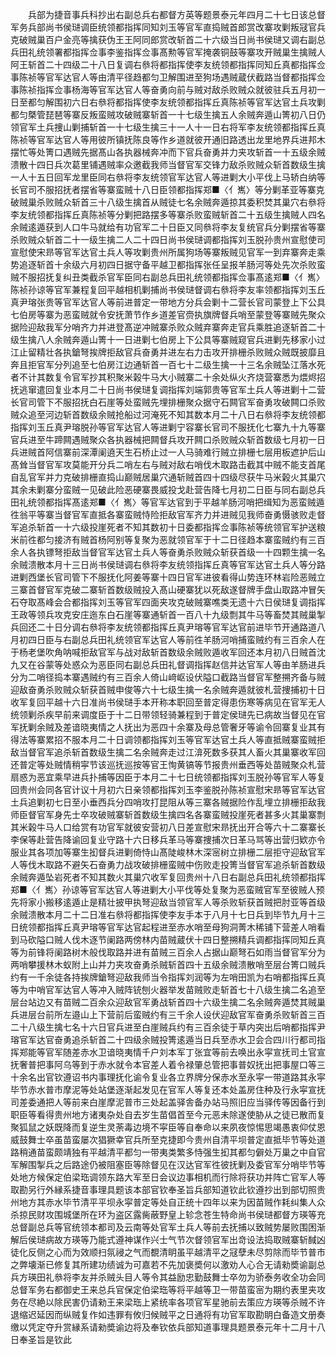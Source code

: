 <!-- { "loadSidebar": true } -->
　　兵部为捷音事兵科抄出右副总兵右都督方英等题景泰元年四月二十七日该总督军务兵部尚书侯琎调臣统领都指挥同知刘玉等官军直捣贼首郎赏改寨攻剿叛冦官兵克破贼巢百户金亮等擒获伪王王阿同郎赏改斩首二十六级当日尚书侯琎又调右副总兵田礼统领署都指挥佥事李鉴指挥佥事髙勲等官军掩袭铜鼓等寨攻开贼巢生擒贼人阿王斩首二十四级二十八日复调右叅将都指挥使李友统领都指挥同知丘真都指挥佥事陈祯等官军达官人等由清平径趋都匀卫解围进至狗场遇贼蔵伏截路当督都指挥佥事陈祯指挥佥事杨海等官军达官人等奋勇向前与贼对敌杀败贼众就彼驻兵五月初一日至都匀解围初六日右叅将都指挥使李友统领都指挥丘真陈祯等官军达官土兵攻剿都匀槩管琵琶等寨反叛蛮贼攻破贼寨斩首一十七级生擒五人余贼奔遁山箐初八日仍领官军土兵捜山剿捕斩首一十七级生擒三十一人十一日右将军李友统领都指挥丘真陈祯等官军达官人等用彼所镇抚陈良等作乡道就彼开通旧路透出龙里地界兵进邦木摆忙等处箐口遇贼先据髙山各执器械奔冲而下官兵奋勇并力夹攻斩首一十五级余贼溃散十四日兵次葛里铺遇贼率众邀截我师当督官军交锋力敌杀败贼众斩首数级生擒一人十五日回军龙里臣同右叅将李友统领官军达官人等进剿大小平伐上马轿白纳等长官司不服招抚者摆省等寨蛮贼十八日臣领都指挥郑■〈亻嶲〉等分剿革亚等寨克破贼巢杀败贼众斩首三十八级生擒首从贼徒七名余贼奔遁掠其委积焚其巢穴右叅将李友统领都指挥丘真陈祯等分剿把路摆多等寨杀败蛮贼斩首二十五级生擒贼人四名余贼逺遁获到人口牛马就给有功官军二十日臣又同叅将李友复统官兵分剿摆省等寨杀败贼众斩首二十一级生擒二人二十四日尚书侯琎调都指挥刘玉脱孙贵州宣慰使司宣慰使宋昻等官军达官土兵人等攻剿贵州所属狗场等寨叛贼见官军一到弃寨奔走乘势追逐斩首十余级六月初四日据守备平越卫都指挥张任呈报羊肠河等处先次杀败蛮贼不服招抚复纠丑类截杀官军臣同右副总兵田礼统领都指挥佥事髙逺郑■〈亻嶲〉陈祯孙谅等官军兼程复回平越相机剿捕尚书侯琎督调右叅将李友率领都指挥刘玉丘真尹瑢张贵等官军达官人等前进普定一带地方分兵会剿十二营长官司蒙登上下公具七伯房等寨为恶蛮贼就令安抚萧节作乡道差官赍执旗牌督兵哨至蒙登等寨贼先聚众据险迎敌我军分哨齐力并进登髙逆冲贼寨杀败众贼弃寨奔走官兵乘胜追逐斩首二十级生擒八人余贼奔遁山箐十一日进剿七伯房上下公具等寨贼窥官兵进剿先移家小过江止留精壮各执鎗弩挨牌拒敌官兵奋勇并进左右力击攻开排栅杀败贼众贼既披靡且奔且拒官军分列追至七伯房江边通斩首一百七十二级生擒一十三名余贼坠江落水死者不计其数复令官军抄其积聚米榖牛马大小贼寨二十余处纵火齐烧营寨悉为煨烬招抚逃窜遣回复业本月二十日尚书侯琎复调指挥刘端郭贵等官军土兵人等进剿十二营长官司管下不服招抚白石崖等处蛮贼先埋排栅聚众据守石闗官军奋勇攻破闗口杀败贼众追至河边斩首数级余贼抢船过河淹死不知其数本月二十八日右叅将李友统领都指挥刘玉丘真尹瑢脱孙等官军达官人等进剿宁容寨长官司不服抚化七寨九十九等寨官兵进至牛蹄闗遇贼聚众各执器械把闗督兵攻开闗口杀败贼众斩首数级七月初一日兵进贼首阿信寨前深潭阑遶天生石桥止过一人马骑难行贼立排栅七层用板遮护后山髙耸当督官军攻莫能开分兵二哨左右与贼对敌右哨伐木取路击截其中贼不能支首尾自乱官军并力克破排栅直捣山巅贼居巢穴通斩贼首四十四级尽获牛马米榖火其巢穴其余未剿寨分蛮贼一见破此险恶硬寨畏威投戈赴营告降七月初二日臣与同右副总兵田礼统领都指挥髙逺郑■〈亻嶲〉等官军达官到于平越羊肠河哨把缉知为恶蛮贼遁徃翁平等寨当督官军直抵各寨蛮贼恃险拒敌官军齐力并进贼见我师奋勇慑骇败走督军追杀斩首一十六级投崖死者不知其数初十日委都指挥佥事陈祯等统领官军护送粮米前徃都匀接济有贼首杨阿别等复聚为恶就领官军于十二日径趋本寨蛮贼约有三百余人各执镖弩拒敌当督官军达官土兵人等奋勇杀败贼众斩获首级一十四颗生擒一名余贼溃散本月十三日尚书侯琎调右叅将李友统领指挥丘真等官军达官土兵人等分路进剿西堡长官司管下不服抚化阿姜等寨十四日官军进彼看得山势连环林岩险恶贼立三寨首督官军克破二寨斩首数级贼投入髙山硬寨犹以死敌遂督牌手盘山取路冲冒矢石夺取髙峰会合都指挥刘玉等官军四面夹攻克破贼寨噍类无遗十六日侯琎复调指挥王政等领兵攻克安庄迤东白石崖等寨通斩首一百八十九级剽其牛马等畜焚其贼巢掣兵回还二十日分调右叅将李友统领都指挥丘真尹瑢等官军达官前进毕节开通路道八月初四日臣与右副总兵田礼统领官军达官人等前徃羊肠河哨捕蛮贼约有三百余人在于杨老堡吹角呐喊拒敌官军与战对敌斩首数级余贼败遁收军回还本月初八日贼首沈九又在谷蒙等处惑众为恶臣同右副总兵田礼督调指挥赵信并达官军人等由羊肠进兵分为二哨径捣本寨遇贼约有三百余人倚山﨑岖设伏隘口截路当督官军整搠齐备与贼迎敌奋勇杀败贼众斩获首贼申俊等六十七级生擒一名余贼奔遁就彼札营捜捕初十日收军复回平越十六日准尚书侯琎手本开称本职回至普定得患伤寒等病见在官军无人统领剿杀疾早前来调度臣于十二日带领轻骑兼程到于普定侯琎先已病故当督见在官军抚剿余贼及差谙晓夷情之人抚出为恶四十余寨及母总管奢牙等谕令回寨复业其有得法等寨累招不服本月二十日调领都指挥刘玉等官军达官土兵人等直抵贼寨蛮贼拒敌当督官军追杀斩首数级生擒二名余贼奔走过江渰死数多获其人畜火其巢寨收军回还普定等处贼情稍寜节该巡抚巡按等官王恂黄镐等节报贵州垂西等处苗贼聚众札营扇惑为恶宜乘早进兵扑捕等因臣于本月二十七日统领都指挥刘玉脱孙等官军人等复回贵州会同各官计议十月初六日亲领都指挥刘玉李鉴脱孙陈祯宣慰宋昻等官军达官土兵追剿初七日至小垂西兵分四哨攻打昆阻从等三寨各贼据险作乱埋立排栅拒敌我师臣督官军身先士卒攻破贼寨斩首数级生擒四名各寨蛮贼投崖死者甚多火其巢寨剽其米榖牛马人口给赏有功官军就彼安营初八日差宣慰宋昻抚出开合等六十二寨寨长李保等赴营告降谕回复业守路十六日移兵革马等寨捜捕次日革马骂等出营归欵亦令服业其各项加等寨生抝督兵进剿倚恃山髙陡峻林木深宻树立排栅二层拒守迎敌官军人等伐木取路不避矢石奋勇力战攻破排栅蛮贼中伤败走投箐当督官军追杀斩首数级余贼奔遁坠岩死者不知其数火其巢穴收军复回贵州十八日右副总兵田礼统领都指挥郑■〈亻嶲〉孙谅等官军达官人等进剿大小平伐等处复聚为恶蛮贼官军至彼贼人预先将家小搬移逺遁止是精壮披甲执弩迎敌当领官军人等杀败斩获首贼把肘亚等首级余贼溃散本月二十二日准右叅将都指挥使李友手本于八月十七日兵到毕节九月十三日统领都指挥丘真尹瑢等官军达官起程进至赤水哨至母狗洞菁木稀铺下营差人哨看到马砍隘口贼人伐木逐节阑路两傍林内苗贼蔵伏十四日整搠精兵调都指挥同知丘真等为前锋将阑路树木般伐取路并进有苗贼三百余人占据山巅弩石如雨当督官军分为两哨攀援林木蚁附上山并力夹攻奋勇杀贼斩首四十五级余贼溃散哨至层台箐口贼兵约有一千余徒各持挨牌鎗弩迎敌我师当令指挥刘润等为左哨田凯为右哨都指挥丘真等为中哨官军达官人等冲入贼阵铳刨火器举发苗贼败走斩首七十八级生擒二名追至层台站边又有苗贼二百余众迎敌官军勇战斩首四十六级生擒二名余贼奔遁焚其贼巢兵进层台前所左邉山上下营前后蛮贼约有三千余人设伏迎敌官军奋勇杀败斩首三百二十八级生擒七名十六日官兵进至白崖贼兵约有三百余徒于草内突出后哨都指挥尹瑢官军达官奋勇追杀斩首二十四级余贼投箐逺遁当日兵至赤水卫会合四川行都司指挥郑能等官军随差赤水卫谙晓夷情千户刘本军丁张宜等前去唤出永寜宣抚司土官宣抚奢普把事阿乌等到于赤水就令本官差人着令禄肇总管把事普奴抚出把事屋口等三十余名出官钦遵诏书内事理抚化谕令复业各立界牌分保赤水至永寜一带道路其永寜毕节赤水普市摩泥等处站堡逐渐起发见在官军人等复还本处盖房住种及行永寜宣抚司差委通把人等前来白崖摩泥普市三处起盖驿舎备办站马照旧应当驿传等因备行到职臣等看得贵州地方诸夷杂处自去岁生苗倡首至今元恶未除遂使胁从之徒已散而复聚狐鼠之妖既降而复逆生灵荼毒边境不寜臣等自奉命以来夙夜惊惕思竭愚衷仰仗恩威鼓舞士卒虽苗蛮屡次猖獗幸官兵所至克捷即今贵州自清平坝普定直抵毕节等处道路稍通苗蛮颇靖独有平越清平都匀一带夷类繁多恃强生抝其都匀僻处万巢之中自官军解围掣兵之后路途仍被阻塞臣等除督见在汉达官军徃彼抚剿及委官军分哨毕节等处地方候保定伯梁珤调领东路大军至日会议边事相机而行除将获功并阵亡官军人等取勘另行外縁系捷音事理具题该本部官钦奉圣旨兵部知道钦此钦遵抄出到部切照贵州地方其赤水毕节清平平坝永寜普定等处自正统十四年以来为因苗贼作耗纠集人众杀掠民财攻围城堡所在环为盗区露胔蔽野皇上轸念苍生特命尚书侯琎都督方瑛等充总督副总兵等官统领本都司及云南等处官军土兵人等前去抚捕以致贼势屡败围困渐解后侯琎病故方瑛等乃能式遵神谋作兴士气节次督领官军出竒设法捣取贼寨斩馘凶徒化反侧之心而为效顺扫氛祲之气而覩清眀虽平越清平之冦孽未尽剪除而毕节普市之弊壊渐已修复其所建功绩诚为可嘉若不先加褒奬何以激劝人心合无请勑奬谕副总兵方瑛田礼叅将李友并杀贼头目人等令其益励忠勤鼓舞士卒勿为骄泰务收全功会同总督军务右都御史王来总兵官保定伯梁珤等将平越等卫一带苗蛮宻为期约表里夹攻务在尽絶以除民害仍请勑王来梁珤上紧统率各项官军星驰前去策应方瑛等杀贼不许退缩迟延因而纵贼复作如违罪有攸归候贼平之日通将有功官军取勘眀白备造文册奏缴以凭定夺升赏縁系请勑奬谕边将及奉钦依兵部知道事理具题景泰元年十二月十八日奉圣旨是钦此

